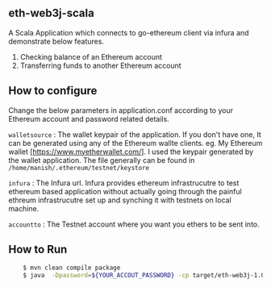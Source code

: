 ## eth-web3j-scala  
A Scala Application which connects to go-ethereum client via infura and demonstrate below features.

1. Checking balance of an Ethereum account
2. Transferring funds to another Ethereum account 

## How to configure    

Change the below parameters in application.conf according to your Ethereum account and password related details.   

 `walletsource` : The wallet keypair of the application. If you don't have one, It can be generated using any of the Ethereum wallte clients. eg. My Ethereum wallet [https://www.myetherwallet.com/]. I used the keypair generated by the wallet application. The file generally can be found in `/home/manish/.ethereum/testnet/keystore`  

 `infura` : The Infura url. Infura provides ethereum infrastrucutre to test ethereum based application without actually going through the painful ethreum infrastrucutre set up and synching it with testnets on local machine.    

 `accountto` : The Testnet account where you want you ethers to be sent into.   
    
##  How to Run    
```bash
    $ mvn clean compile package
    $ java  -Dpassword=${YOUR_ACCOUT_PASSWORD} -cp target/eth-web3j-1.0-SNAPSHOT-jar-with-dependencies.jar com.knoldus.eth.TransferDemo
```
